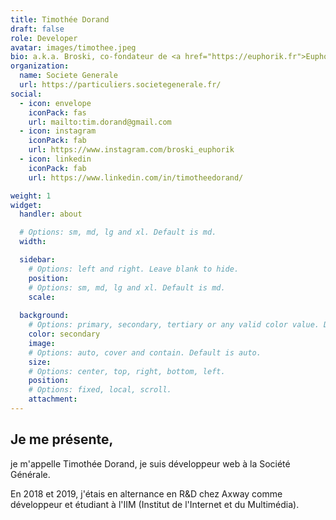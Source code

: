 ```yaml
---
title: Timothée Dorand
draft: false
role: Developer
avatar: images/timothee.jpeg
bio: a.k.a. Broski, co-fondateur de <a href="https://euphorik.fr">Euphorik Paris</a> et chercheur d'or chez <a href="https://radio-sofa.com">Radio Sofa</a>
organization:
  name: Societe Generale
  url: https://particuliers.societegenerale.fr/
social:
  - icon: envelope
    iconPack: fas
    url: mailto:tim.dorand@gmail.com
  - icon: instagram
    iconPack: fab
    url: https://www.instagram.com/broski_euphorik
  - icon: linkedin
    iconPack: fab
    url: https://www.linkedin.com/in/timotheedorand/

weight: 1
widget:
  handler: about

  # Options: sm, md, lg and xl. Default is md.
  width:

  sidebar:
    # Options: left and right. Leave blank to hide.
    position:
    # Options: sm, md, lg and xl. Default is md.
    scale:
  
  background:
    # Options: primary, secondary, tertiary or any valid color value. Default is primary.
    color: secondary
    image:
    # Options: auto, cover and contain. Default is auto.
    size:
    # Options: center, top, right, bottom, left.
    position:
    # Options: fixed, local, scroll.
    attachment: 
---
```


## Je me présente,

je m'appelle Timothée Dorand, je suis développeur web à la Société Générale.

En 2018 et 2019, j'étais en alternance en R&D chez Axway comme développeur et étudiant à l'IIM (Institut de l'Internet et du Multimédia).

